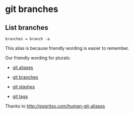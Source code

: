 # git branches

## List branches

```gitconfig
branches = branch -a
```

This alias is because friendly wording is easier to remember.

Our friendly wording for plurals: 

* [git aliases](../git-aliases)

* [git branches](../git-branches)

* [git stashes](../git-stashes)

* [git tags](../git-tags)

Thanks to http://gggritso.com/human-git-aliases
